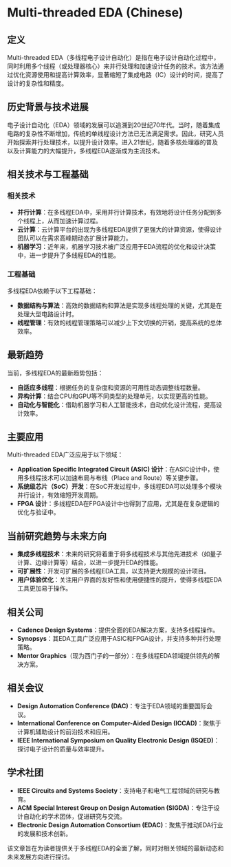 # Multi-threaded EDA (Chinese)

## 定义
Multi-threaded EDA（多线程电子设计自动化）是指在电子设计自动化过程中，同时利用多个线程（或处理器核心）来并行处理和加速设计任务的技术。该方法通过优化资源使用和提高计算效率，显著缩短了集成电路（IC）设计的时间，提高了设计的复杂性和精度。

## 历史背景与技术进展
电子设计自动化（EDA）领域的发展可以追溯到20世纪70年代。当时，随着集成电路的复杂性不断增加，传统的单线程设计方法已无法满足需求。因此，研究人员开始探索并行处理技术，以提升设计效率。进入21世纪，随着多核处理器的普及以及计算能力的大幅提升，多线程EDA逐渐成为主流技术。

## 相关技术与工程基础

### 相关技术
- **并行计算**：在多线程EDA中，采用并行计算技术，有效地将设计任务分配到多个线程上，从而加速计算过程。
- **云计算**：云计算平台的出现为多线程EDA提供了更强大的计算资源，使得设计团队可以在需求高峰期动态扩展计算能力。
- **机器学习**：近年来，机器学习技术被广泛应用于EDA流程的优化和设计决策中，进一步提升了多线程EDA的性能。

### 工程基础
多线程EDA依赖于以下工程基础：
- **数据结构与算法**：高效的数据结构和算法是实现多线程处理的关键，尤其是在处理大型电路设计时。
- **线程管理**：有效的线程管理策略可以减少上下文切换的开销，提高系统的总体效率。

## 最新趋势
当前，多线程EDA的最新趋势包括：
- **自适应多线程**：根据任务的复杂度和资源的可用性动态调整线程数量。
- **异构计算**：结合CPU和GPU等不同类型的处理单元，以实现更高的性能。
- **自动化与智能化**：借助机器学习和人工智能技术，自动优化设计流程，提高设计效率。

## 主要应用
Multi-threaded EDA广泛应用于以下领域：
- **Application Specific Integrated Circuit (ASIC) 设计**：在ASIC设计中，使用多线程技术可以加速布局与布线（Place and Route）等关键步骤。
- **系统级芯片（SoC）开发**：在SoC开发过程中，多线程EDA可以处理多个模块并行设计，有效缩短开发周期。
- **FPGA 设计**：多线程EDA在FPGA设计中也得到了应用，尤其是在复杂逻辑的优化与验证中。

## 当前研究趋势与未来方向
- **集成多线程技术**：未来的研究将着重于将多线程技术与其他先进技术（如量子计算、边缘计算等）结合，以进一步提升EDA的性能。
- **可扩展性**：开发可扩展的多线程EDA工具，以支持更大规模的设计项目。
- **用户体验优化**：关注用户界面的友好性和使用便捷性的提升，使得多线程EDA工具更加易于操作。

## 相关公司
- **Cadence Design Systems**：提供全面的EDA解决方案，支持多线程操作。
- **Synopsys**：其EDA工具广泛应用于ASIC和FPGA设计，并支持多种并行处理策略。
- **Mentor Graphics**（现为西门子的一部分）：在多线程EDA领域提供领先的解决方案。

## 相关会议
- **Design Automation Conference (DAC)**：专注于EDA领域的重要国际会议。
- **International Conference on Computer-Aided Design (ICCAD)**：聚焦于计算机辅助设计的前沿技术和应用。
- **IEEE International Symposium on Quality Electronic Design (ISQED)**：探讨电子设计的质量与效率提升。

## 学术社团
- **IEEE Circuits and Systems Society**：支持电子和电气工程领域的研究与教育。
- **ACM Special Interest Group on Design Automation (SIGDA)**：专注于设计自动化的学术团体，促进研究与交流。
- **Electronic Design Automation Consortium (EDAC)**：聚焦于推动EDA行业的发展和技术创新。 

该文章旨在为读者提供关于多线程EDA的全面了解，同时对相关领域的最新动态和未来发展方向进行探讨。